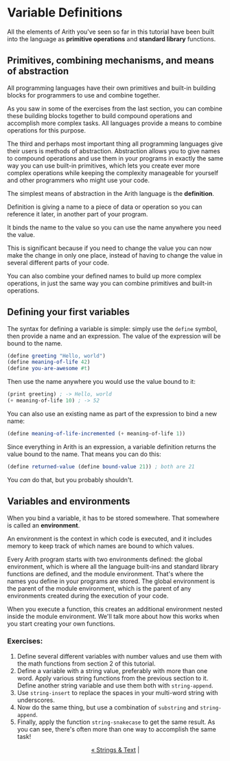 # Variable Definitions

All the elements of Arith you've seen so far in this tutorial have been built into the language as **primitive operations** and **standard library** functions.

## Primitives, combining mechanisms, and means of abstraction

All programming languages have their own primitives and built-in building blocks for programmers to use and combine together.

As you saw in some of the exercises from the last section, you can combine these building blocks together to build compound operations and accomplish more complex tasks. All languages provide a means to combine operations for this purpose.

The third and perhaps most important thing all programming languages give their users is methods of abstraction. Abstraction allows you to give names to compound operations and use them in your programs in exactly the same way you can use built-in primitives, which lets you create ever more complex operations while keeping the complexity manageable for yourself and other programmers who might use your code.

The simplest means of abstraction in the Arith language is the **definition**.

Definition is giving a name to a piece of data or operation so you can reference it later, in another part of your program.

It binds the name to the value so you can use the name anywhere you need the value.

This is significant because if you need to change the value you can now make the change in only one place, instead of having to change the value in several different parts of your code.

You can also combine your defined names to build up more complex operations, in just the same way you can combine primitives and built-in operations.

## Defining your first variables

The syntax for defining a variable is simple: simply use the `define` symbol, then provide a name and an expression. The value of the expression will be bound to the name.

```scheme
(define greeting "Hello, world")
(define meaning-of-life 42)
(define you-are-awesome #t)
```

Then use the name anywhere you would use the value bound to it:

```scheme
(print greeting) ; -> Hello, world
(+ meaning-of-life 10) ; -> 52
```

You can also use an existing name as part of the expression to bind a new name:

```scheme
(define meaning-of-life-incremented (+ meaning-of-life 1))
```

Since everything in Arith is an expression, a variable definition returns the value bound to the name. That means you can do this:

```scheme
(define returned-value (define bound-value 21)) ; both are 21
```

You *can* do that, but you probably shouldn't.

## Variables and environments

When you bind a variable, it has to be stored somewhere. That somewhere is called an **environment**.

An environment is the context in which code is executed, and it includes memory to keep track of which names are bound to which values.

Every Arith program starts with two environments defined: the global environment, which is where all the language built-ins and standard library functions are defined, and the module environment. That's where the names you define in your programs are stored. The global environment is the parent of the module environment, which is the parent of any environments created during the execution of your code.

When you execute a function, this creates an additional environment nested inside the module environment. We'll talk more about how this works when you start creating your own functions.

### Exercises:

1. Define several different variables with number values and use them with the math functions from section 2 of this tutorial.
2. Define a variable with a string value, preferably with more than one word. Apply various string functions from the previous section to it. Define another string variable and use them both with `string-append`.
3. Use `string-insert` to replace the spaces in your multi-word string with underscores.
4. Now do the same thing, but use a combination of `substring` and `string-append`.
5. Finally, apply the function `string-snakecase` to get the same result. As you can see, there's often more than one way to accomplish the same task!

<p style="text-align: center"><a href="https://jasonsbarr.github.io/arith/#/tutorial/strings"> &laquo; Strings &amp; Text</a> |</p>
